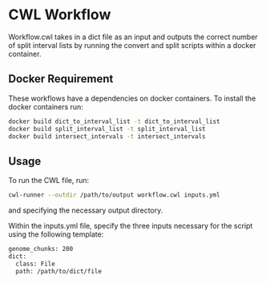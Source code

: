 # CWL Workflow

Workflow.cwl takes in a dict file as an input and outputs the correct number of split interval lists by running the convert and split scripts within a docker container.

## Docker Requirement

These workflows have a dependencies on docker containers. To install the docker containers run:

```bash
docker build dict_to_interval_list -t dict_to_interval_list
docker build split_interval_list -t split_interval_list
docker build intersect_intervals -t intersect_intervals
```

## Usage

To run the CWL file, run:

```bash
cwl-runner --outdir /path/to/output workflow.cwl inputs.yml
```

and specifying the necessary output directory.

Within the inputs.yml file, specify the three inputs necessary for the script using the following template:

```bash
genome_chunks: 200
dict:
  class: File
  path: /path/to/dict/file
```
